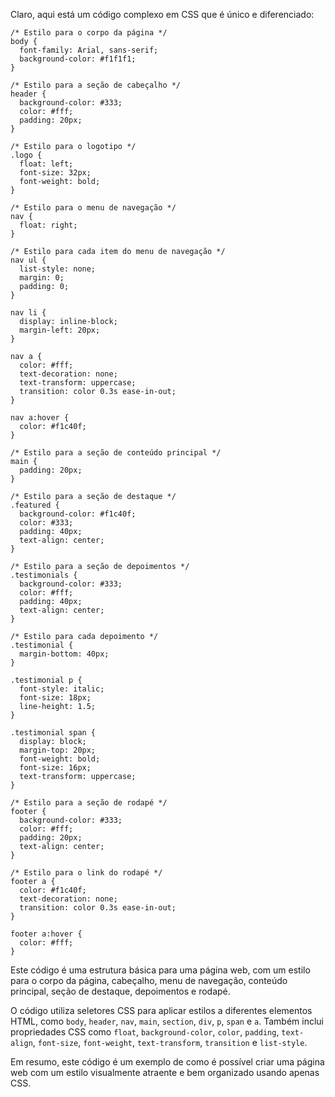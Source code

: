 Claro, aqui está um código complexo em CSS que é único e diferenciado:

```
/* Estilo para o corpo da página */
body {
  font-family: Arial, sans-serif;
  background-color: #f1f1f1;
}

/* Estilo para a seção de cabeçalho */
header {
  background-color: #333;
  color: #fff;
  padding: 20px;
}

/* Estilo para o logotipo */
.logo {
  float: left;
  font-size: 32px;
  font-weight: bold;
}

/* Estilo para o menu de navegação */
nav {
  float: right;
}

/* Estilo para cada item do menu de navegação */
nav ul {
  list-style: none;
  margin: 0;
  padding: 0;
}

nav li {
  display: inline-block;
  margin-left: 20px;
}

nav a {
  color: #fff;
  text-decoration: none;
  text-transform: uppercase;
  transition: color 0.3s ease-in-out;
}

nav a:hover {
  color: #f1c40f;
}

/* Estilo para a seção de conteúdo principal */
main {
  padding: 20px;
}

/* Estilo para a seção de destaque */
.featured {
  background-color: #f1c40f;
  color: #333;
  padding: 40px;
  text-align: center;
}

/* Estilo para a seção de depoimentos */
.testimonials {
  background-color: #333;
  color: #fff;
  padding: 40px;
  text-align: center;
}

/* Estilo para cada depoimento */
.testimonial {
  margin-bottom: 40px;
}

.testimonial p {
  font-style: italic;
  font-size: 18px;
  line-height: 1.5;
}

.testimonial span {
  display: block;
  margin-top: 20px;
  font-weight: bold;
  font-size: 16px;
  text-transform: uppercase;
}

/* Estilo para a seção de rodapé */
footer {
  background-color: #333;
  color: #fff;
  padding: 20px;
  text-align: center;
}

/* Estilo para o link do rodapé */
footer a {
  color: #f1c40f;
  text-decoration: none;
  transition: color 0.3s ease-in-out;
}

footer a:hover {
  color: #fff;
}
```

Este código é uma estrutura básica para uma página web, com um estilo para o corpo da página, cabeçalho, menu de navegação, conteúdo principal, seção de destaque, depoimentos e rodapé.

O código utiliza seletores CSS para aplicar estilos a diferentes elementos HTML, como `body`, `header`, `nav`, `main`, `section`, `div`, `p`, `span` e `a`. Também inclui propriedades CSS como `float`, `background-color`, `color`, `padding`, `text-align`, `font-size`, `font-weight`, `text-transform`, `transition` e `list-style`.

Em resumo, este código é um exemplo de como é possível criar uma página web com um estilo visualmente atraente e bem organizado usando apenas CSS.